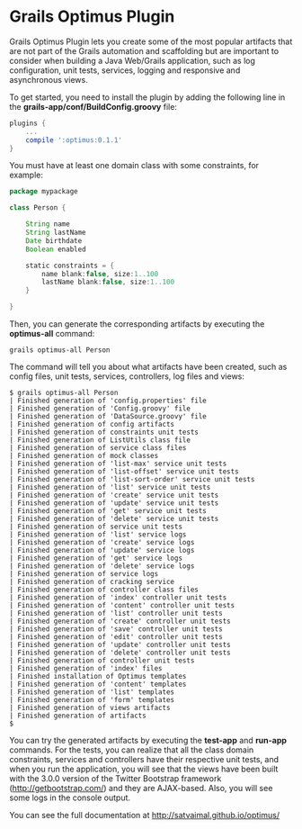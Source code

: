 Grails Optimus Plugin
=======

Grails Optimus Plugin lets you create some of the most popular artifacts that are not part of the Grails automation and scaffolding but are important to consider when building a Java Web/Grails application, such as log configuration, unit tests, services, logging and responsive and asynchronous views.

To get started, you need to install the plugin by adding the following line in the <b>grails-app/conf/BuildConfig.groovy</b> file:

```groovy
plugins {
    ...
    compile ':optimus:0.1.1'
}
```

You must have at least one domain class with some constraints, for example:

```groovy
package mypackage

class Person {

    String name
    String lastName
    Date birthdate
    Boolean enabled

    static constraints = {
        name blank:false, size:1..100
        lastName blank:false, size:1..100
    }

}
```

Then, you can generate the corresponding artifacts by executing the <b>optimus-all</b> command:

```
grails optimus-all Person
```

The command will tell you about what artifacts have been created, such as config files, unit tests, services, controllers, log files and views:

```
$ grails optimus-all Person
| Finished generation of 'config.properties' file
| Finished generation of 'Config.groovy' file
| Finished generation of 'DataSource.groovy' file
| Finished generation of config artifacts
| Finished generation of constraints unit tests
| Finished generation of ListUtils class file
| Finished generation of service class files
| Finished generation of mock classes
| Finished generation of 'list-max' service unit tests
| Finished generation of 'list-offset' service unit tests
| Finished generation of 'list-sort-order' service unit tests
| Finished generation of 'list' service unit tests
| Finished generation of 'create' service unit tests
| Finished generation of 'update' service unit tests
| Finished generation of 'get' service unit tests
| Finished generation of 'delete' service unit tests
| Finished generation of service unit tests
| Finished generation of 'list' service logs
| Finished generation of 'create' service logs
| Finished generation of 'update' service logs
| Finished generation of 'get' service logs
| Finished generation of 'delete' service logs
| Finished generation of service logs
| Finished generation of cracking service
| Finished generation of controller class files
| Finished generation of 'index' controller unit tests
| Finished generation of 'content' controller unit tests
| Finished generation of 'list' controller unit tests
| Finished generation of 'create' controller unit tests
| Finished generation of 'save' controller unit tests
| Finished generation of 'edit' controller unit tests
| Finished generation of 'update' controller unit tests
| Finished generation of 'delete' controller unit tests
| Finished generation of controller unit tests
| Finished generation of 'index' files
| Finished installation of Optimus templates
| Finished generation of 'content' templates
| Finished generation of 'list' templates
| Finished generation of 'form' templates
| Finished generation of views artifacts
| Finished generation of artifacts
$
```

You can try the generated artifacts by executing the <b>test-app</b> and <b>run-app</b> commands. For the tests, you can realize that all the class domain constraints, services and controllers have their respective unit tests, and when you run the application, you will see that the views have been built with the 3.0.0 version of the Twitter Bootstrap framework (http://getbootstrap.com/) and they are AJAX-based. Also, you will see some logs in the console output.

You can see the full documentation at http://satvaimal.github.io/optimus/
